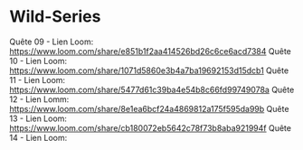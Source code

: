 # Wild-Series
Quête 09 - Lien Loom:
https://www.loom.com/share/e851b1f2aa414526bd26c6ce6acd7384
Quête 10 - Lien Loom:
https://www.loom.com/share/1071d5860e3b4a7ba19692153d15dcb1
Quête 11 - Lien Loom:
https://www.loom.com/share/5477d61c39ba4e54b8c66fd99749078a
Quête 12 - Lien Lomm:
https://www.loom.com/share/8e1ea6bcf24a4869812a175f595da99b
Quête 13 - Lien Loom:
https://www.loom.com/share/cb180072eb5642c78f73b8aba921994f
Quête 14 - Lien Loom:

